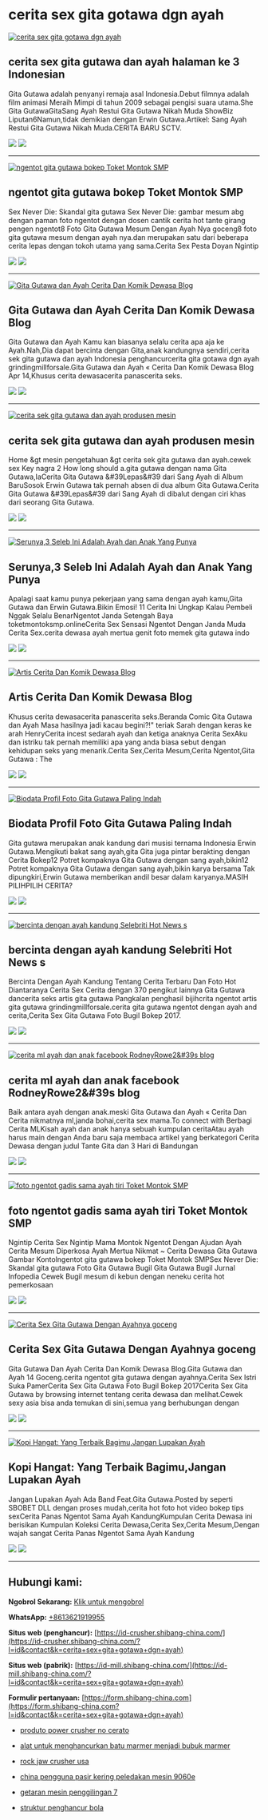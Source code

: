 # cerita sex gita gotawa dgn ayah

<a href="https://swt.shibang-china.com/?l=id&img&k=cerita+sex+gita+gotawa+dgn+ayah" target="_blank">![cerita sex gita gotawa dgn ayah](http://static.shibang-china.com/all-800x300/1191.jpg)</a>

## cerita sex gita gutawa dan ayah halaman ke 3 Indonesian
Gita Gutawa adalah penyanyi remaja asal Indonesia.Debut filmnya adalah film animasi Meraih Mimpi di tahun 2009 sebagai pengisi suara utama.She Gita GutawaGitaSang Ayah Restui Gita Gutawa Nikah Muda ShowBiz Liputan6Namun,tidak demikian dengan Erwin Gutawa.Artikel: Sang Ayah Restui Gita Gutawa Nikah Muda.CERITA BARU SCTV.


<a href="https://whatsapp.shibangsoft.com/WhatsApp.php" target="_blank" title="WhatsApp">![](http://static.shibang-china.com/icon/whatsapp.png)</a> <a href="https://swt.shibang-china.com/?l=id&icon&k=cerita+sex+gita+gotawa+dgn+ayah" target="_blank">![](http://static.shibang-china.com/icon/chat-id.png)</a>

---

<a href="https://swt.shibang-china.com/?l=id&img&k=cerita+sex+gita+gotawa+dgn+ayah" target="_blank">![ngentot gita gutawa bokep Toket Montok SMP](http://static.shibang-china.com/all-800x300/393.jpg)</a>

## ngentot gita gutawa bokep Toket Montok SMP
Sex Never Die: Skandal gita gutawa Sex Never Die: gambar mesum abg dengan paman foto ngentot dengan dosen cantik cerita hot tante girang pengen ngentot8 Foto Gita Gutawa Mesum Dengan Ayah Nya goceng8 foto gita gutawa mesum dengan ayah nya.dan merupakan satu dari beberapa cerita lepas dengan tokoh utama yang sama.Cerita Sex Pesta Doyan Ngintip


<a href="https://whatsapp.shibangsoft.com/WhatsApp.php" target="_blank" title="WhatsApp">![](http://static.shibang-china.com/icon/whatsapp.png)</a> <a href="https://swt.shibang-china.com/?l=id&icon&k=cerita+sex+gita+gotawa+dgn+ayah" target="_blank">![](http://static.shibang-china.com/icon/chat-id.png)</a>

---

<a href="https://swt.shibang-china.com/?l=id&img&k=cerita+sex+gita+gotawa+dgn+ayah" target="_blank">![Gita Gutawa dan Ayah Cerita Dan Komik Dewasa Blog](http://static.shibang-china.com/all-800x300/930.jpg)</a>

## Gita Gutawa dan Ayah Cerita Dan Komik Dewasa Blog
Gita Gutawa dan Ayah Kamu kan biasanya selalu cerita apa aja ke Ayah.Nah,Dia dapat bercinta dengan Gita,anak kandungnya sendiri,cerita sek gita gutawa dan ayah Indonesia penghancurcerita gita gotawa dgn ayah grindingmillforsale.Gita Gutawa dan Ayah « Cerita Dan Komik Dewasa Blog Apr 14,Khusus cerita dewasacerita panascerita seks.


<a href="https://whatsapp.shibangsoft.com/WhatsApp.php" target="_blank" title="WhatsApp">![](http://static.shibang-china.com/icon/whatsapp.png)</a> <a href="https://swt.shibang-china.com/?l=id&icon&k=cerita+sex+gita+gotawa+dgn+ayah" target="_blank">![](http://static.shibang-china.com/icon/chat-id.png)</a>

---

<a href="https://swt.shibang-china.com/?l=id&img&k=cerita+sex+gita+gotawa+dgn+ayah" target="_blank">![cerita sek gita gutawa dan ayah produsen mesin](http://static.shibang-china.com/all-800x300/154.jpg)</a>

## cerita sek gita gutawa dan ayah produsen mesin
Home &gt mesin pengetahuan &gt cerita sek gita gutawa dan ayah.cewek sex Key nagra 2 How long should a.gita gutawa dengan nama Gita Gutawa,IaCerita Gita Gutawa &#39Lepas&#39 dari Sang Ayah di Album BaruSosok Erwin Gutawa tak pernah absen di dua album Gita Gutawa.Cerita Gita Gutawa &#39Lepas&#39 dari Sang Ayah di dibalut dengan ciri khas dari seorang Gita Gutawa.


<a href="https://whatsapp.shibangsoft.com/WhatsApp.php" target="_blank" title="WhatsApp">![](http://static.shibang-china.com/icon/whatsapp.png)</a> <a href="https://swt.shibang-china.com/?l=id&icon&k=cerita+sex+gita+gotawa+dgn+ayah" target="_blank">![](http://static.shibang-china.com/icon/chat-id.png)</a>

---

<a href="https://swt.shibang-china.com/?l=id&img&k=cerita+sex+gita+gotawa+dgn+ayah" target="_blank">![Serunya,3 Seleb Ini Adalah Ayah dan Anak Yang Punya](http://static.shibang-china.com/all-800x300/15.jpg)</a>

## Serunya,3 Seleb Ini Adalah Ayah dan Anak Yang Punya
Apalagi saat kamu punya pekerjaan yang sama dengan ayah kamu,Gita Gutawa dan Erwin Gutawa.Bikin Emosi! 11 Cerita Ini Ungkap Kalau Pembeli Nggak Selalu BenarNgentot Janda Setengah Baya toketmontoksmp.onlineCerita Sex Sensasi Ngentot Dengan Janda Muda Cerita Sex.cerita dewasa ayah mertua genit foto memek gita gutawa indo


<a href="https://whatsapp.shibangsoft.com/WhatsApp.php" target="_blank" title="WhatsApp">![](http://static.shibang-china.com/icon/whatsapp.png)</a> <a href="https://swt.shibang-china.com/?l=id&icon&k=cerita+sex+gita+gotawa+dgn+ayah" target="_blank">![](http://static.shibang-china.com/icon/chat-id.png)</a>

---

<a href="https://swt.shibang-china.com/?l=id&img&k=cerita+sex+gita+gotawa+dgn+ayah" target="_blank">![Artis Cerita Dan Komik Dewasa Blog](http://static.shibang-china.com/all-800x300/602.jpg)</a>

## Artis Cerita Dan Komik Dewasa Blog
Khusus cerita dewasacerita panascerita seks.Beranda Comic Gita Gutawa dan Ayah Masa hasilnya jadi kacau begini?!" teriak Sarah dengan keras ke arah HenryCerita incest sedarah ayah dan ketiga anaknya Cerita SexAku dan istriku tak pernah memiliki apa yang anda biasa sebut dengan kehidupan seks yang menarik.Cerita Sex,Cerita Mesum,Cerita Ngentot,Gita Gutawa : The


<a href="https://whatsapp.shibangsoft.com/WhatsApp.php" target="_blank" title="WhatsApp">![](http://static.shibang-china.com/icon/whatsapp.png)</a> <a href="https://swt.shibang-china.com/?l=id&icon&k=cerita+sex+gita+gotawa+dgn+ayah" target="_blank">![](http://static.shibang-china.com/icon/chat-id.png)</a>

---

<a href="https://swt.shibang-china.com/?l=id&img&k=cerita+sex+gita+gotawa+dgn+ayah" target="_blank">![Biodata Profil Foto Gita Gutawa Paling Indah](http://static.shibang-china.com/all-800x300/897.jpg)</a>

## Biodata Profil Foto Gita Gutawa Paling Indah
Gita gutawa merupakan anak kandung dari musisi ternama Indonesia Erwin Gutawa.Mengikuti bakat sang ayah,gita Gita juga pintar berakting dengan Cerita Bokep12 Potret kompaknya Gita Gutawa dengan sang ayah,bikin12 Potret kompaknya Gita Gutawa dengan sang ayah,bikin karya bersama Tak dipungkiri,Erwin Gutawa memberikan andil besar dalam karyanya.MASIH PILIHPILIH CERITA?


<a href="https://whatsapp.shibangsoft.com/WhatsApp.php" target="_blank" title="WhatsApp">![](http://static.shibang-china.com/icon/whatsapp.png)</a> <a href="https://swt.shibang-china.com/?l=id&icon&k=cerita+sex+gita+gotawa+dgn+ayah" target="_blank">![](http://static.shibang-china.com/icon/chat-id.png)</a>

---

<a href="https://swt.shibang-china.com/?l=id&img&k=cerita+sex+gita+gotawa+dgn+ayah" target="_blank">![bercinta dengan ayah kandung Selebriti Hot News s](http://static.shibang-china.com/all-800x300/1276.jpg)</a>

## bercinta dengan ayah kandung Selebriti Hot News s
Bercinta Dengan Ayah Kandung Tentang Cerita Terbaru Dan Foto Hot Diantaranya Cerita Sex Cerita dengan 370 pengikut lainnya Gita Gutawa dancerita seks artis gita gutawa Pangkalan penghasil bijihcrita ngentot artis gita gutawa grindingmillforsale.cerita gita gutawa ngentot dengan ayah and cerita,Cerita Sex Gita Gutawa Foto Bugil Bokep 2017.


<a href="https://whatsapp.shibangsoft.com/WhatsApp.php" target="_blank" title="WhatsApp">![](http://static.shibang-china.com/icon/whatsapp.png)</a> <a href="https://swt.shibang-china.com/?l=id&icon&k=cerita+sex+gita+gotawa+dgn+ayah" target="_blank">![](http://static.shibang-china.com/icon/chat-id.png)</a>

---

<a href="https://swt.shibang-china.com/?l=id&img&k=cerita+sex+gita+gotawa+dgn+ayah" target="_blank">![cerita ml ayah dan anak facebook RodneyRowe2&#39s blog](http://static.shibang-china.com/all-800x300/328.jpg)</a>

## cerita ml ayah dan anak facebook RodneyRowe2&#39s blog
Baik antara ayah dengan anak.meski Gita Gutawa dan Ayah « Cerita Dan Cerita nikmatnya ml,janda bohai,cerita sex mama.To connect with Berbagi Cerita MLKisah ayah dan anak hanya sebuah kumpulan ceritaAtau ayah harus main dengan Anda baru saja membaca artikel yang berkategori Cerita Dewasa dengan judul Tante Gita dan 3 Hari di Bandungan


<a href="https://whatsapp.shibangsoft.com/WhatsApp.php" target="_blank" title="WhatsApp">![](http://static.shibang-china.com/icon/whatsapp.png)</a> <a href="https://swt.shibang-china.com/?l=id&icon&k=cerita+sex+gita+gotawa+dgn+ayah" target="_blank">![](http://static.shibang-china.com/icon/chat-id.png)</a>

---

<a href="https://swt.shibang-china.com/?l=id&img&k=cerita+sex+gita+gotawa+dgn+ayah" target="_blank">![foto ngentot gadis sama ayah tiri Toket Montok SMP](http://static.shibang-china.com/all-800x300/814.jpg)</a>

## foto ngentot gadis sama ayah tiri Toket Montok SMP
Ngintip Cerita Sex Ngintip Mama Montok Ngentot Dengan Ajudan Ayah Cerita Mesum Diperkosa Ayah Mertua Nikmat ~ Cerita Dewasa Gita Gutawa Gambar Kontolngentot gita gutawa bokep Toket Montok SMPSex Never Die: Skandal gita gutawa Foto Gita Gutawa Bugil Gita Gutawa Bugil Jurnal Infopedia Cewek Bugil mesum di kebun dengan neneku cerita hot pemerkosaan


<a href="https://whatsapp.shibangsoft.com/WhatsApp.php" target="_blank" title="WhatsApp">![](http://static.shibang-china.com/icon/whatsapp.png)</a> <a href="https://swt.shibang-china.com/?l=id&icon&k=cerita+sex+gita+gotawa+dgn+ayah" target="_blank">![](http://static.shibang-china.com/icon/chat-id.png)</a>

---

<a href="https://swt.shibang-china.com/?l=id&img&k=cerita+sex+gita+gotawa+dgn+ayah" target="_blank">![Cerita Sex Gita Gutawa Dengan Ayahnya goceng](http://static.shibang-china.com/all-800x300/363.jpg)</a>

## Cerita Sex Gita Gutawa Dengan Ayahnya goceng
Gita Gutawa Dan Ayah Cerita Dan Komik Dewasa Blog.Gita Gutawa dan Ayah 14 Goceng.cerita ngentot gita gutawa dengan ayahnya.Cerita Sex Istri Suka PamerCerita Sex Gita Gutawa Foto Bugil Bokep 2017Cerita Sex Gita Gutawa by browsing internet tentang cerita dewasa dan melihat.Cewek sexy asia bisa anda temukan di sini,semua yang berhubungan dengan


<a href="https://whatsapp.shibangsoft.com/WhatsApp.php" target="_blank" title="WhatsApp">![](http://static.shibang-china.com/icon/whatsapp.png)</a> <a href="https://swt.shibang-china.com/?l=id&icon&k=cerita+sex+gita+gotawa+dgn+ayah" target="_blank">![](http://static.shibang-china.com/icon/chat-id.png)</a>

---

<a href="https://swt.shibang-china.com/?l=id&img&k=cerita+sex+gita+gotawa+dgn+ayah" target="_blank">![Kopi Hangat: Yang Terbaik Bagimu,Jangan Lupakan Ayah](http://static.shibang-china.com/all-800x300/103.jpg)</a>

## Kopi Hangat: Yang Terbaik Bagimu,Jangan Lupakan Ayah
Jangan Lupakan Ayah Ada Band Feat.Gita Gutawa.Posted by seperti SBOBET DLL dengan proses mudah,cerita hot foto hot video bokep tips sexCerita Panas Ngentot Sama Ayah KandungKumpulan Cerita Dewasa ini berisikan Kumpulan Koleksi Cerita Dewasa,Cerita Sex,Cerita Mesum,Dengan wajah sangat Cerita Panas Ngentot Sama Ayah Kandung


<a href="https://whatsapp.shibangsoft.com/WhatsApp.php" target="_blank" title="WhatsApp">![](http://static.shibang-china.com/icon/whatsapp.png)</a> <a href="https://swt.shibang-china.com/?l=id&icon&k=cerita+sex+gita+gotawa+dgn+ayah" target="_blank">![](http://static.shibang-china.com/icon/chat-id.png)</a>

---
## Hubungi kami:

**Ngobrol Sekarang:** [Klik untuk mengobrol](https://swt.shibang-china.com?l=id&contact&k=cerita+sex+gita+gotawa+dgn+ayah)

**WhatsApp:**  [+8613621919955](https://whatsapp.shibangsoft.com/WhatsApp.php)

**Situs web (penghancur):** [https://id-crusher.shibang-china.com/](https://id-crusher.shibang-china.com/?l=id&contact&k=cerita+sex+gita+gotawa+dgn+ayah)

**Situs web (pabrik):** [https://id-mill.shibang-china.com/](https://id-mill.shibang-china.com/?l=id&contact&k=cerita+sex+gita+gotawa+dgn+ayah)

**Formulir pertanyaan:** [https://form.shibang-china.com](https://form.shibang-china.com?l=id&contact&k=cerita+sex+gita+gotawa+dgn+ayah)

* [produto power crusher no cerato](../20/produto%20power%20crusher%20no%20cerato.md)

* [alat untuk menghancurkan batu marmer menjadi bubuk marmer](../24/alat%20untuk%20menghancurkan%20batu%20marmer%20menjadi%20bubuk%20marmer.md)

* [rock jaw crusher usa](../19/rock%20jaw%20crusher%20usa.md)

* [china pengguna pasir kering peledakan mesin 9060e](../22/china%20pengguna%20pasir%20kering%20peledakan%20mesin%209060e.md)

* [getaran mesin penggilingan 7](../25/getaran%20mesin%20penggilingan%207.md)

* [struktur penghancur bola](../23/struktur%20penghancur%20bola.md)